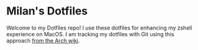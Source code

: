 # Milan's Dotfiles
Welcome to my Dotfiles repo! I use these dotfiles for enhancing my zshell experience on MacOS.
I am tracking my dotfiles with Git using this approach [from the Arch wiki](https://wiki.archlinux.org/title/Dotfiles).
